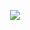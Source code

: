 <p align="center">
<img src="https://github-readme-stats.vercel.app/api/top-langs/?username=CND-Ice&theme=onedark"></img>
</p>
